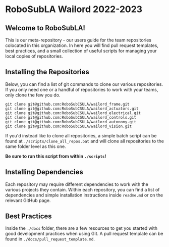 # RoboSubLA Wailord 2022-2023

## Welcome to RoboSubLA!

This is our meta-repository - our users guide for the team
repositories colocated in this organization. In here you
will find pull request templates, best practices, and a
small collection of useful scripts for managing your local
copies of repositories.

## Installing the Repositories

Below, you can find a list of git commands to clone our various
repositories. If you only need one or a handful of repositories
to work with your teams, only clone the few you do.

```
git clone git@github.com:RoboSubCSULA/wailord_frame.git
git clone git@github.com:RoboSubCSULA/wailord_actuators.git
git clone git@github.com:RoboSubCSULA/wailord_electrical.git
git clone git@github.com:RoboSubCSULA/wailord_controls.git
git clone git@github.com:RoboSubCSULA/wailord_autonomy.git
git clone git@github.com:RoboSubCSULA/wailord_vision.git
```

If you'd instead like to clone all repositories, a simple batch
script can be found at `./scripts/clone_all_repos.bat` and will clone
all repositories to the same folder level as this one.

**Be sure to run this script from within `./scripts`!**

## Installing Dependencies

Each repository may require different dependencies to work
with the various projects they contain. Within each repository,
you can find a list of dependencies and simple installation
instructions inside `readme.md` or on the relevant GitHub page.

## Best Practices

Inside the `./docs` folder, there are a few resources to get you
started with good development practices when using Git. A pull
request template can be found in `./docs/pull_request_template.md`.
